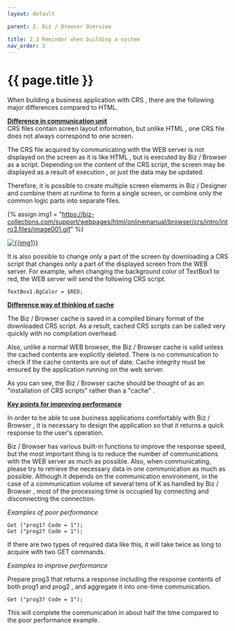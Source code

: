 ```yaml
---
layout: default

parent: 2. Biz / Browser Overview

title: 2.3 Reminder when building a system
nav_order: 3
---
```


# {{ page.title }}

When building a business application with CRS , there are the following major differences compared to HTML.


**<u>Difference in communication unit</u> <br>**
CRS files contain screen layout information, but unlike HTML , one CRS file does not always correspond to one screen.

The CRS file acquired by communicating with the WEB server is not displayed on the screen as it is like HTML , but is executed by Biz / Browser as a script. Depending on the content of the CRS script, the screen may be displayed as a result of execution , or just the data may be updated.

Therefore, it is possible to create multiple screen elements in Biz / Designer and combine them at runtime to form a single screen, or combine only the common logic parts into separate files.

{% assign img1 = "https://biz-collections.com/support/webpages/html/onlinemanual/browser/crs/intro/intro3.files/image001.gif" %}

<a href="{{ img1 }}" target="_blank"> <img src="{{ img1 }}" alt="{{img1}}"></a>

It is also possible to change only a part of the screen by downloading a CRS script that changes only a part of the displayed screen from the WEB server. For example, when changing the background color of TextBox1 to red, the WEB server will send the following CRS script.

```
TextBox1.BgColor = $RED;
```

**<u>Difference way of thinking of cache</u> <br>**

The Biz / Browser cache is saved in a compiled binary format of the downloaded CRS script. As a result, cached CRS scripts can be called very quickly with no compilation overhead.

 

Also, unlike a normal WEB browser, the Biz / Browser cache is valid unless the cached contents are explicitly deleted. There is no communication to check if the cache contents are out of date. Cache integrity must be ensured by the application running on the web server.

 

As you can see, the Biz / Browser cache should be thought of as an "installation of CRS scripts" rather than a "cache" .

**<u>Key points for improving performance</u> <br>** 

In order to be able to use business applications comfortably with Biz / Browser , it is necessary to design the application so that it returns a quick response to the user's operation.

Biz / Browser has various built-in functions to improve the response speed, but the most important thing is to reduce the number of communications with the WEB server as much as possible. Also, when communicating, please try to retrieve the necessary data in one communication as much as possible. Although it depends on the communication environment, in the case of a communication volume of several tens of K as handled by Biz / Browser , most of the processing time is occupied by connecting and disconnecting the connection.

*Examples of poor performance*
```
Get ("prog1? Code = 1");
Get ("prog2? Code = 1");
```
If there are two types of required data like this, it will take twice as long to acquire with two GET commands.

*Examples to improve performance*

Prepare prog3 that returns a response including the response contents of both prog1 and prog2 , and aggregate it into one-time communication.

 ```
 Get ("prog3? Code = 1");
 ```

 This will complete the communication in about half the time compared to the poor performance example.
